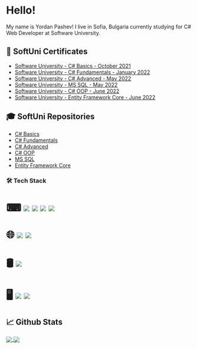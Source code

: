 # Hello!
My name is Yordan Pashev! 
I live in Sofia, Bulgaria currently studying for C# Web Developer at Software University.

## :bookmark_tabs: SoftUni Certificates

* [Software University - C# Basics - October 2021](https://softuni.bg/certificates/details/118236/44d7089c)
* [Software University - C# Fundamentals - January 2022](https://softuni.bg/certificates/details/130032/4b010168)
* [Software University - C# Advanced - May 2022](https://softuni.bg/certificates/details/136289/b534abad)
* [Software University - MS SQL - May 2022](https://softuni.bg/certificates/details/135044/d87979ae)
* [Software University - C# OOP - June 2022](https://softuni.bg/certificates/details/141075/0373070f)
* [Software University - Entity Framework Core - June 2022](https://softuni.bg/certificates/details/138461/2459459f)

## :mortar_board: SoftUni Repositories
* [C# Basics](https://github.com/YordanPashev/CSHarpBasic-October2021)
* [C# Fundamentals](https://github.com/YordanPashev/FundamentalsCSharp-Jan2022)
* [C# Advanced](https://github.com/YordanPashev/CSharpAdvanced-May2022)
* [C# OOP](https://github.com/YordanPashev/CSharpOOP-June2022)
* [MS SQL](https://github.com/YordanPashev/MSSQL-May2022)
* [Entity Framework Core](https://github.com/YordanPashev/EntityFrameworkCore-June2022)

### 🛠 Tech Stack 

#  **⌨**  ![](https://img.shields.io/static/v1?label=Code&message=C%23&color=purple&style=plastic&logo=C-sharp) ![](https://img.shields.io/static/v1?label=Code&message=HTML&color=critical&style=plastic&logo=HTML5) ![](https://img.shields.io/static/v1?label=Code&message=CSS&color=blue&style=plastic&logo=HTML5) ![](https://img.shields.io/static/v1?label=Code&message=SQL&color=9cf&style=plastic&logo=TransactSQL) &nbsp;
# **🌐** ![](https://img.shields.io/static/v1?label=Framework&message=EF%20Core&color=purple&style=plastic&logo=EF) ![](https://img.shields.io/static/v1?label=%20.NET%20Framework&message=ADO.NET&color=purple&style=plastic&logo=ADO.NET)&nbsp; 
#  **🛢** ![](https://img.shields.io/static/v1?label=DB&message=MSSQL&color=yellow&style=plastic&logo=Microsoft%20SQL%20Server)
# **🖥** ![](https://img.shields.io/static/v1?label=IDE&message=Visual%20Studio&color=purple&style=plastic&logo=visual-studio) ![](https://img.shields.io/static/v1?label=IDE&message=Visual%20Studio%20Code&color=blue&style=plastic&logo=visual-studio-code) &nbsp;

## :chart_with_upwards_trend: Github Stats
<a href="https://github.com/vassdeniss/vassdeniss">
  <img align="center" src="https://github-readme-stats.vercel.app/api?username=YordanPashev&line_height=27&count_private=true&show_icons=true&theme=great-gatsby&include_all_commits=true" />
</a>
<a href="https://github.com/vassdeniss/vassdeniss">
  <img align="center" src="https://github-readme-stats.vercel.app/api/top-langs/?username=YordanPashev&theme=chartreuse-dark&langs_count=3&hide=scss,less" />
</a>

